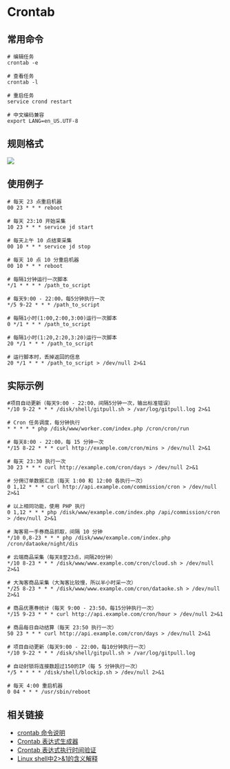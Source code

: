 
# Crontab

## 常用命令

	# 编辑任务
	crontab -e
	
	# 查看任务
	crontab -l
	
	# 重启任务
	service crond restart
	
	# 中文编码兼容
	export LANG=en_US.UTF-8

## 规则格式

![](notes/image/crontab.png)

## 使用例子
	
	# 每天 23 点重启机器
	00 23 * * * reboot

	# 每天 23:10 开始采集
	10 23 * * * service jd start

	# 每天上午 10 点结束采集
	00 10 * * * service jd stop

	# 每天 10 点 10 分重启机器
	00 10 * * * reboot
	
	# 每隔1分钟运行一次脚本
	*/1 * * * * /path_to_script
	
	# 每天9:00 - 22:00，每5分钟执行一次
	*/5 9-22 * * * /path_to_script

	# 每隔1小时(1:00,2:00,3:00)运行一次脚本
	0 */1 * * * /path_to_script

	# 每隔1小时(1:20,2:20,3:20)运行一次脚本
	20 */1 * * * /path_to_script

	# 运行脚本时，丢掉返回的信息
	20 */1 * * * /path_to_script > /dev/null 2>&1

## 实际示例

	#项目自动更新（每天9:00 - 22:00，间隔5分钟一次，输出标准错误）
	*/10 9-22 * * * /disk/shell/gitpull.sh > /var/log/gitpull.log 2>&1
	
	# Cron 任务调度，每分钟执行
	* * * * * php /disk/www/worker.com/index.php /cron/cron/run

	# 每天8:00 - 22:00，每 15 分钟一次
	*/15 8-22 * * * curl http://example.com/cron/mins > /dev/null 2>&1

	# 每天 23:30 执行一次
	30 23 * * * curl http://example.com/cron/days > /dev/null 2>&1

	# 分佣订单数据汇总（每天 1:00 和 12:00 各执行一次）
	0 1,12 * * * curl http://api.example.com/commission/cron > /dev/null 2>&1

	# 以上相同功能，使用 PHP 执行
	0 1,12 * * * php /disk/www/example.com/index.php /api/commission/cron > /dev/null 2>&1
	
	# 淘客易一手券商品抓取，间隔 10 分钟
	*/10 0,8-23 * * * php /disk/www/example.com/index.php /cron/dataoke/night/dis

	# 云端商品采集（每天8至23点，间隔20分钟）
	*/10 8-23 * * * /disk/www/www.example.com/cron/cloud.sh > /dev/null 2>&1
	
	# 大淘客商品采集（大淘客比较慢，所以半小时采一次）
	*/25 8-23 * * * /disk/www/www.example.com/cron/dataoke.sh > /dev/null 2>&1
	
	# 商品优惠券统计（每天 9:00 - 23:50，每15分钟执行一次）
	*/15 9-23 * * * curl http://api.example.com/cron/hour > /dev/null 2>&1
	
	# 商品每日自动结算（每天 23:50 执行一次）
	50 23 * * * curl http://api.example.com/cron/days > /dev/null 2>&1
	
	# 项目自动更新（每天9:00 - 22:00，每10分钟执行一次）
	*/10 9-22 * * * /disk/shell/gitpull.sh > /var/log/gitpull.log
	
	# 自动封锁将连接数超过150的IP（每 5 分钟执行一次）
	*/5 * * * * /disk/shell/blockip.sh > /dev/null 2>&1
	
	# 每天 4:00 重启机器
	0 04 * * * /usr/sbin/reboot

## 相关链接

- [crontab 命令说明](http://man.linuxde.net/crontab)
- [Crontab 表达式生成器](https://crontab.guru/)
- [Crontab 表达式执行时间验证](http://www.atool.org/crontab.php)
- [Linux shell中2>&1的含义解释](https://blog.csdn.net/zhaominpro/article/details/82630528)

	
